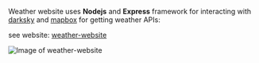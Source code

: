 Weather website uses **Nodejs** and **Express** framework for interacting with [darksky](www.darksky.net)
and [mapbox](www.mapbox.com) for getting weather APIs:

see website: [weather-website](https://khashayar-weather-app.herokuapp.com)


![Image of weather-website](http://www.khashayarweb.ir/github-images/weather-website.png)
